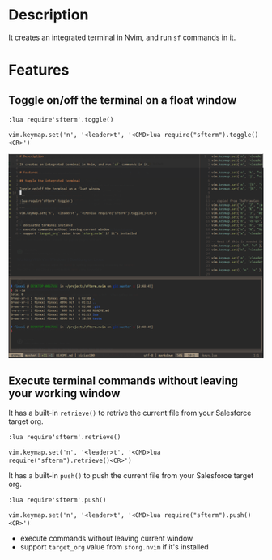 # Description

It creates an integrated terminal in Nvim, and run `sf` commands in it.

# Features

## Toggle on/off the terminal on a float window

```
:lua require'sfterm'.toggle()
```
```
vim.keymap.set('n', '<leader>t', '<CMD>lua require("sfterm").toggle()<CR>')
```

![pic1](./pics/1.png)

## Execute terminal commands without leaving your working window

It has a built-in `retrieve()` to retrive the current file from your Salesforce target org.

```
:lua require'sfterm'.retrieve()
```
```
vim.keymap.set('n', '<leader>t', '<CMD>lua require("sfterm").retrieve()<CR>')
```

It has a built-in `push()` to push the current file from your Salesforce target org.

```
:lua require'sfterm'.push()
```
```
vim.keymap.set('n', '<leader>t', '<CMD>lua require("sfterm").push()<CR>')
```
- execute commands without leaving current window
- support `target_org` value from `sforg.nvim` if it's installed
